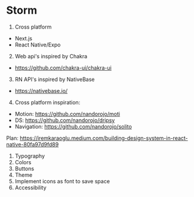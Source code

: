 # Storm

1. Cross platform

- Next.js
- React Native/Expo

2. Web api's inspired by Chakra

- https://github.com/chakra-ui/chakra-ui

3. RN API's inspired by NativeBase

- https://nativebase.io/

4. Cross platform inspiration:

- Motion: https://github.com/nandorojo/moti
- DS: https://github.com/nandorojo/dripsy
- Navigation: https://github.com/nandorojo/solito

Plan:
https://iremkaraoglu.medium.com/building-design-system-in-react-native-80fa97d9fd89

1. Typography
2. Colors
3. Buttons
4. Theme
5. Implement icons as font to save space
6. Accessibility
